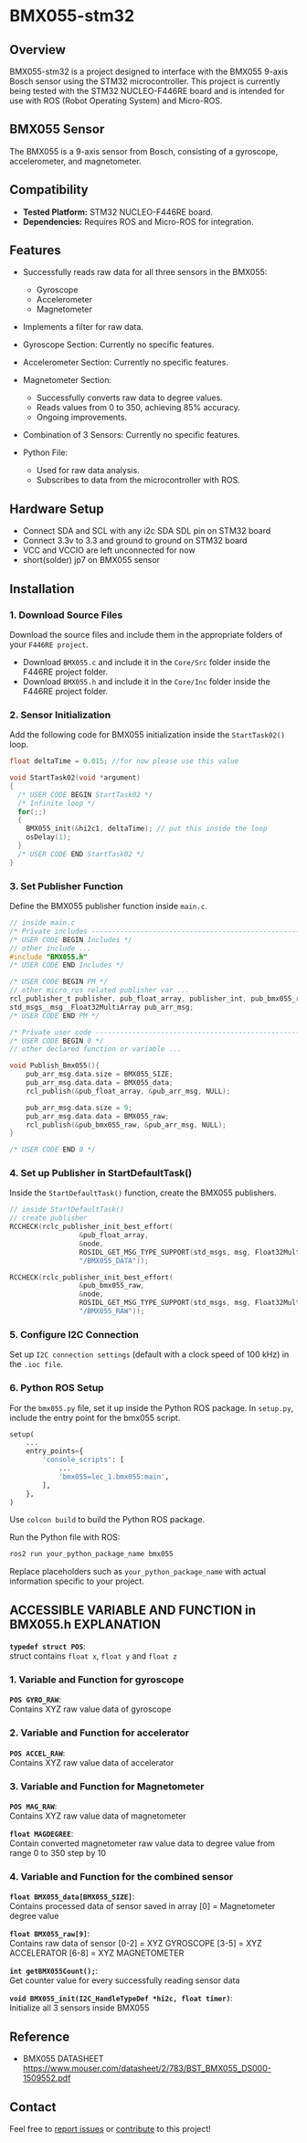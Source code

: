 # BMX055-stm32

## Overview

BMX055-stm32 is a project designed to interface with the BMX055 9-axis Bosch sensor using the STM32 microcontroller. This project is currently being tested with the STM32 NUCLEO-F446RE board and is intended for use with ROS (Robot Operating System) and Micro-ROS.

## BMX055 Sensor

The BMX055 is a 9-axis sensor from Bosch, consisting of a gyroscope, accelerometer, and magnetometer.

## Compatibility

- **Tested Platform:** STM32 NUCLEO-F446RE board.
- **Dependencies:** Requires ROS and Micro-ROS for integration.

## Features

- Successfully reads raw data for all three sensors in the BMX055:
  - Gyroscope
  - Accelerometer
  - Magnetometer

- Implements a filter for raw data.

- Gyroscope Section: Currently no specific features.

- Accelerometer Section: Currently no specific features.

- Magnetometer Section:
  - Successfully converts raw data to degree values.
  - Reads values from 0 to 350, achieving 85% accuracy.
  - Ongoing improvements.

- Combination of 3 Sensors: Currently no specific features.

- Python File:
  - Used for raw data analysis.
  - Subscribes to data from the microcontroller with ROS.

## Hardware Setup

- Connect SDA and SCL with any i2c SDA SDL pin on STM32 board
- Connect 3.3v to 3.3 and ground to ground on STM32 board
- VCC and VCCIO are left unconnected for now
- short(solder) jp7 on BMX055 sensor


## Installation

### 1. Download Source Files

Download the source files and include them in the appropriate folders of your `F446RE project`.

- Download `BMX055.c` and include it in the `Core/Src` folder inside the F446RE project folder.
- Download `BMX055.h` and include it in the `Core/Inc` folder inside the F446RE project folder.

### 2. Sensor Initialization 

Add the following code for BMX055 initialization inside the `StartTask02()` loop.

```c
float deltaTime = 0.015; //for now please use this value

void StartTask02(void *argument)
{
  /* USER CODE BEGIN StartTask02 */
  /* Infinite loop */
  for(;;)
  {
    BMX055_init(&hi2c1, deltaTime); // put this inside the loop
    osDelay(1);
  }
  /* USER CODE END StartTask02 */
}
```

### 3. Set Publisher Function

Define the BMX055 publisher function inside `main.c`.

```c
// inside main.c
/* Private includes ----------------------------------------------------------*/
/* USER CODE BEGIN Includes */
// other include ...
#include "BMX055.h"
/* USER CODE END Includes */

/* USER CODE BEGIN PM */
// other micro_ros related publisher var ...
rcl_publisher_t publisher, pub_float_array, publisher_int, pub_bmx055_raw;
std_msgs__msg__Float32MultiArray pub_arr_msg;
/* USER CODE END PM */

/* Private user code ---------------------------------------------------------*/
/* USER CODE BEGIN 0 */
// other declared function or variable ...

void Publish_Bmx055(){
    pub_arr_msg.data.size = BMX055_SIZE;
    pub_arr_msg.data.data = BMX055_data;
    rcl_publish(&pub_float_array, &pub_arr_msg, NULL);

    pub_arr_msg.data.size = 9;
    pub_arr_msg.data.data = BMX055_raw;
    rcl_publish(&pub_bmx055_raw, &pub_arr_msg, NULL);
}

/* USER CODE END 0 */
```

### 4. Set up Publisher in StartDefaultTask()

Inside the ```StartDefaultTask()``` function, create the BMX055 publishers.

```c
// inside StartDefaultTask()
// create publisher
RCCHECK(rclc_publisher_init_best_effort(
                 &pub_float_array,
                 &node,
                 ROSIDL_GET_MSG_TYPE_SUPPORT(std_msgs, msg, Float32MultiArray),
                 "/BMX055_DATA"));

RCCHECK(rclc_publisher_init_best_effort(
                 &pub_bmx055_raw,
                 &node,
                 ROSIDL_GET_MSG_TYPE_SUPPORT(std_msgs, msg, Float32MultiArray),
                 "/BMX055_RAW"));
```

### 5. Configure I2C Connection

Set up `I2C connection settings` (default with a clock speed of 100 kHz) in the `.ioc file`.

### 6. Python ROS Setup

For the `bmx055.py` file, set it up inside the Python ROS package. In `setup.py`, include the entry point for the bmx055 script.

```python
setup(
    ...
    entry_points={
        'console_scripts': [
            ...
            'bmx055=lec_1.bmx055:main',
        ],
    },
)
```

Use ```colcon build``` to build the Python ROS package.

Run the Python file with ROS:

```bash
ros2 run your_python_package_name bmx055
```

Replace placeholders such as `your_python_package_name` with actual information specific to your project.

## ACCESSIBLE VARIABLE AND FUNCTION in BMX055.h EXPLANATION

**`typedef struct POS`**:  
struct contains `float x`, `float y` and `float z`

### 1. Variable and Function for gyroscope

**`POS GYRO_RAW`**:  
Contains XYZ raw value data of gyroscope

### 2. Variable and Function for accelerator

**`POS ACCEL_RAW`**:  
Contains XYZ raw value data of accelerator

### 3. Variable and Function for Magnetometer

**`POS MAG_RAW`**:  
Contains XYZ raw value data of magnetometer

**`float MAGDEGREE`**:  
Contain converted magnetometer raw value data to degree value from range 0 to 350 step by 10

### 4. Variable and Function for the combined sensor

**`float BMX055_data[BMX055_SIZE]`**:  
Contains processed data of sensor saved in array
[0] = Magnetometer degree value

**`float BMX055_raw[9]`**:  
Contains raw data of sensor
[0-2] = XYZ GYROSCOPE
[3-5] = XYZ ACCELERATOR
[6-8] = XYZ MAGNETOMETER

**`int getBMX055Count();`**:  
Get counter value for every successfully reading sensor data

**`void BMX055_init(I2C_HandleTypeDef *hi2c, float timer)`**:  
Initialize all 3 sensors inside BMX055


## Reference

- BMX055 DATASHEET https://www.mouser.com/datasheet/2/783/BST_BMX055_DS000-1509552.pdf

## Contact

Feel free to [report issues](https://github.com/yourusername/BMX055-stm32/issues) or [contribute](https://github.com/yourusername/BMX055-stm32/pulls) to this project!
